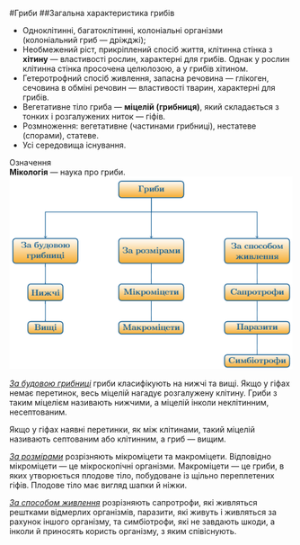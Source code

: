 #Гриби
##Загальна характеристика грибів

<ul>
<li>Одноклітинні, багатоклітинні, колоніальні організми<br>(колоніальний гриб — дріжджі);</li>
<li>Необмежений ріст, прикріплений спосіб життя, клітинна стінка з <b>хітину</b> — властивості рослин, характерні для грибів. Однак у рослин клітинна стінка просочена целюлозою, а у грибів хітином.</li>
<li>Гетеротрофний спосіб живлення, запасна речовина — глікоген, сечовина в обміні речовин — властивості тварин, характерні для грибів.</li>
<li>Вегетативне тіло гриба — <b>міцелій (грибниця)</b>, який складається з тонких і розгалужених ниток — гіфів.</li>
<li>Розмноження: вегетативне (частинами грибниці), нестатеве (спорами), статеве.</li>
<li>Усі середовища існування.</li>
</ul>

<div class="space">
<div class="eoz-wrap">
<span class="eoz">Означення</span>
<div class="eoz-text">
<b>Мікологія</b> — наука про гриби.
</div>
</div>
</div>

<div align="center"><img src="b161_box1.png"/></div>

<p><u><i>За будовою грибниці</i></u> гриби класифікують на нижчі та вищі. Якщо у гіфах немає перетинок, весь міцелій нагадує розгалужену клітину. Гриби з таким міцелієм називають <span class="p1">нижчими</span>, а міцелій  інколи <span class="p1">неклітинним</span>, <span class="p1">несептованим</span>.</p>

<p>Якщо у гіфах наявні перетинки, як між клітинами, такий міцелій називають <span class="p1">септованим</span> або <span class="p1">клітинним</span>, а гриб — <span class="p1">вищим</span>.</p>

<p><u><i>За розмірами</i></u> розрізняють мікроміцети та макроміцети. Відповідно мікроміцети — це мікроскопічні організми. Макроміцети — це гриби, в яких утворюється плодове тіло, побудоване із щільно переплетених гіфів. Плодове тіло має вигляд шапки й ніжки.</p>

<p><u><i>За способом живлення</i></u> розрізняють <span class="p1">сапротрофи</span>, які живляться рештками відмерлих організмів, <span class="p1">паразити</span>, які живуть і живляться за рахунок іншого організму, та <span class="p1">симбіотрофи</span>, які не завдають шкоди, а інколи й приносять користь організму, з яким співіснують.</p>

